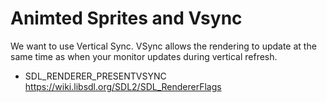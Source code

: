 # Animted Sprites and Vsync


We want to use Vertical Sync. VSync allows the rendering to update at the same time as when your monitor updates during vertical refresh.

- SDL_RENDERER_PRESENTVSYNC
https://wiki.libsdl.org/SDL2/SDL_RendererFlags
